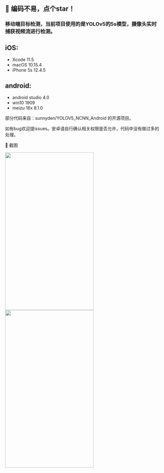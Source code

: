 ## :rocket: 编码不易，点个star！ ##

### 移动端目标检测，当前项目使用的是YOLOv5的5s模型，摄像头实时捕获视频流进行检测。

## iOS:
- Xcode 11.5
- macOS 10.15.4
- iPhone 5s 12.4.5

## android:
- android studio 4.0
- win10 1909
- meizu 16x 8.1.0

部分代码来自：sunnyden/YOLOV5_NCNN_Android 的开源项目。

如有bug欢迎提issues。安卓请自行确认相关权限是否允许，代码中没有做过多的处理。

:art: 截图<br/>
<div>
<img width="288" height="512" src="https://github.com/WZTENG/YOLOv5_NCNN/blob/master/Screenshots/Android_16X.jpg"/>
<img width="288" height="512" src="https://github.com/WZTENG/YOLOv5_NCNN/blob/master/Screenshots/iOS_iPhone5s.jpg"/>
</div>

